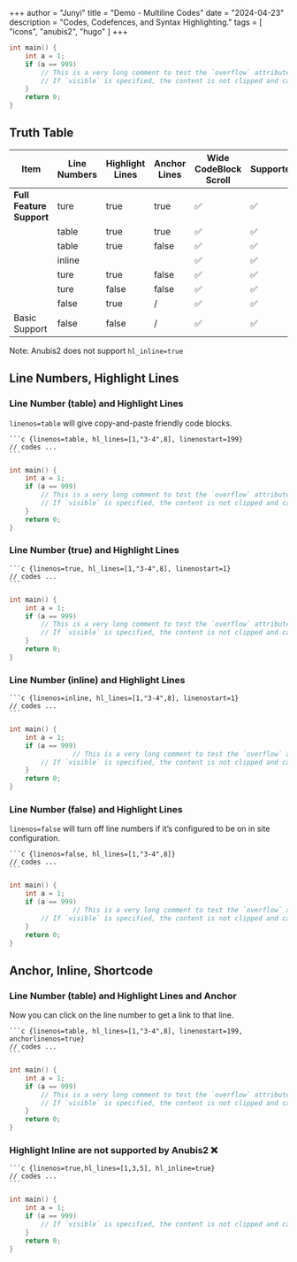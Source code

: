 +++
author = "Junyi"
title = "Demo - Multiline Codes"
date = "2024-04-23"
description = "Codes, Codefences, and Syntax Highlighting."
tags = [
    "icons",
    "anubis2",
    "hugo"
]
+++

```c {linenos=table, hl_lines=[1,"3-4",8], linenostart=199}
int main() {
    int a = 1;
    if (a == 999)
        // This is a very long comment to test the `overflow` attribute defined in CSS. The `overflow` property in CSS deals with the content when it overflows the block-level container. It can take the following values: `visible` (default), `hidden`, `scroll`, `auto`, and `clip`.
        // If `visible` is specified, the content is not clipped and can render outside the container. If `hidden` is specified, the content is clipped and the rest of the content will be invisible. If `scroll` is specified, the browser should provide a scrolling mechanism for the user to access the clipped content.
    }
    return 0;
}
```

## Truth Table

| Item                     | Line Numbers | Highlight Lines | Anchor Lines | Wide CodeBlock Scroll | Supported |
| ------------------------ | ------------ | --------------- | ------------ | --------------------- | --------- |
| **Full Feature Support** | ture         | true            | true         | ✅                     | ✅         |
|                          | table        | true            | true         | ✅                     | ✅         |
|                          | table        | true            | false        | ✅                     | ✅         |
|                          | inline       |                 |              | ✅                     | ✅         |
|                          | ture         | true            | false        | ✅                     | ✅         |
|                          | ture         | false           | false        | ✅                     | ✅         |
|                          | false        | true            | /            | ✅                     | ✅         |
| Basic Support            | false        | false           | /            | ✅                     | ✅         |

Note: Anubis2 does not support `hl_inline=true`

<!--more-->

## Line Numbers, Highlight Lines

### Line Number (table) and Highlight Lines

`linenos=table` will give copy-and-paste friendly code blocks.

    ```c {linenos=table, hl_lines=[1,"3-4",8], linenostart=199}
    // codes ...
    ```

```c {linenos=table, hl_lines=[1,"3-4",8], linenostart=199}
int main() {
    int a = 1;
    if (a == 999)
        // This is a very long comment to test the `overflow` attribute defined in CSS. The `overflow` property in CSS deals with the content when it overflows the block-level container. It can take the following values: `visible` (default), `hidden`, `scroll`, `auto`, and `clip`.
        // If `visible` is specified, the content is not clipped and can render outside the container. If `hidden` is specified, the content is clipped and the rest of the content will be invisible. If `scroll` is specified, the browser should provide a scrolling mechanism for the user to access the clipped content.
    }
    return 0;
}
```

### Line Number (true) and Highlight Lines

    ```c {linenos=true, hl_lines=[1,"3-4",8], linenostart=1}
    // codes ...
    ```

```c {linenos=true, hl_lines=[1,"3-4",8], linenostart=1}
int main() {
    int a = 1;
    if (a == 999)
        // This is a very long comment to test the `overflow` attribute defined in CSS. The `overflow` property in CSS deals with the content when it overflows the block-level container. It can take the following values: `visible` (default), `hidden`, `scroll`, `auto`, and `clip`.
        // If `visible` is specified, the content is not clipped and can render outside the container. If `hidden` is specified, the content is clipped and the rest of the content will be invisible. If `scroll` is specified, the browser should provide a scrolling mechanism for the user to access the clipped content.
    }
    return 0;
}
```

### Line Number (inline) and Highlight Lines

    ```c {linenos=inline, hl_lines=[1,"3-4",8], linenostart=1}
    // codes ...
    ```

```c {linenos=inline, hl_lines=[1,"3-4",8], linenostart=1}
int main() {
    int a = 1;
    if (a == 999)
                // This is a very long comment to test the `overflow` attribute defined in CSS. The `overflow` property in CSS deals with the content when it overflows the block-level container. It can take the following values: `visible` (default), `hidden`, `scroll`, `auto`, and `clip`.
        // If `visible` is specified, the content is not clipped and can render outside the container. If `hidden` is specified, the content is clipped and the rest of the content will be invisible. If `scroll` is specified, the browser should provide a scrolling mechanism for the user to access the clipped content.
    }
    return 0;
}
```

### Line Number (false) and Highlight Lines

`linenos=false` will turn off line numbers if it’s configured to be on in site configuration.

    ```c {linenos=false, hl_lines=[1,"3-4",8]}
    // codes ...
    ```

```c {linenos=false, hl_lines=[1,"3-4",8]}
int main() {
    int a = 1;
    if (a == 999)
                // This is a very long comment to test the `overflow` attribute defined in CSS. The `overflow` property in CSS deals with the content when it overflows the block-level container. It can take the following values: `visible` (default), `hidden`, `scroll`, `auto`, and `clip`.
        // If `visible` is specified, the content is not clipped and can render outside the container. If `hidden` is specified, the content is clipped and the rest of the content will be invisible. If `scroll` is specified, the browser should provide a scrolling mechanism for the user to access the clipped content.
    }
    return 0;
}
```

## Anchor, Inline, Shortcode

### Line Number (table) and Highlight Lines and Anchor

Now you can click on the line number to get a link to that line.

    ```c {linenos=table, hl_lines=[1,"3-4",8], linenostart=199, anchorlinenos=true}
    // codes ...
    ```

```c {linenos=table, hl_lines=[1,"3-4",8], linenostart=199, anchorlinenos=true}
int main() {
    int a = 1;
    if (a == 999)
        // This is a very long comment to test the `overflow` attribute defined in CSS. The `overflow` property in CSS deals with the content when it overflows the block-level container. It can take the following values: `visible` (default), `hidden`, `scroll`, `auto`, and `clip`.
        // If `visible` is specified, the content is not clipped and can render outside the container. If `hidden` is specified, the content is clipped and the rest of the content will be invisible. If `scroll` is specified, the browser should provide a scrolling mechanism for the user to access the clipped content.
    }
    return 0;
}
```

### Highlight Inline are not supported by Anubis2 ❌

    ```c {linenos=true,hl_lines=[1,3,5], hl_inline=true}
    // codes ...
    ```

```c {linenos=true,hl_lines=[1,3,5], hl_inline=true}
int main() {
    int a = 1;
    if (a == 999)
        // If `visible` is specified, the content is not clipped and can render outside the container. If `hidden` is specified, the content is clipped and the rest of the content will be invisible. If `scroll` is specified, the browser should provide a scrolling mechanism for the user to access the clipped content.
    }
    return 0;
}
```


<!-- 

Those are trash codes.

### Highlight shortcode, with Line Number (table), with Highlight Lines and Anchor

    {{</* highlight c "linenos=table,hl_lines=1 3-4 8, anchorlinenos=true" */>}}
    // codes
    {{</* /highlight */>}}

{{< highlight c "linenos=table,hl_lines=1 3-4 8, anchorlinenos=true" >}}
int main() {
int a = 1;
if (a == 999)
// This is a very long comment to test the `overflow` attribute defined in CSS. The `overflow` property in CSS deals with the content when it overflows the block-level container. It can take the following values: `visible` (default), `hidden`, `scroll`, `auto`, and `clip`.
// If `visible` is specified, the content is not clipped and can render outside the container. If `hidden` is specified, the content is clipped and the rest of the content will be invisible. If `scroll` is specified, the browser should provide a scrolling mechanism for the user to access the clipped content.
}
return 0;
}
{{< / highlight >}}

### Highlight shortcode, with Line Number (inline), with Highlight Lines and Anchor

    {{</* highlight c "linenos=inline,hl_lines=1 3-4 8, anchorlinenos=true" */>}}
    // codes
    {{</* /highlight */>}}

{{< highlight c "linenos=inline,hl_lines=1 3-4 8, anchorlinenos=true" >}}
int main() {
int a = 1;
if (a == 999)
// This is a very long comment to test the `overflow` attribute defined in CSS. The `overflow` property in CSS deals with the content when it overflows the block-level container. It can take the following values: `visible` (default), `hidden`, `scroll`, `auto`, and `clip`.
// If `visible` is specified, the content is not clipped and can render outside the container. If `hidden` is specified, the content is clipped and the rest of the content will be invisible. If `scroll` is specified, the browser should provide a scrolling mechanism for the user to access the clipped content.
}
return 0;
}
{{< / highlight >}}

### Highlight shortcode, No Line Number, With Highlight Lines and Anchor

    {{</* highlight c "linenos=false,hl_lines=1 3-4 8, anchorlinenos=true" */>}}
    // codes
    {{</* /highlight */>}}

{{< highlight c "linenos=false,hl_lines=1 3-4 8, anchorlinenos=true" >}}
int main() {
int a = 1;
if (a == 999)
// This is a very long comment to test the `overflow` attribute defined in CSS. The `overflow` property in CSS deals with the content when it overflows the block-level container. It can take the following values: `visible` (default), `hidden`, `scroll`, `auto`, and `clip`.
// If `visible` is specified, the content is not clipped and can render outside the container. If `hidden` is specified, the content is clipped and the rest of the content will be invisible. If `scroll` is specified, the browser should provide a scrolling mechanism for the user to access the clipped content.
}
return 0;
}
{{< / highlight >}} -->
